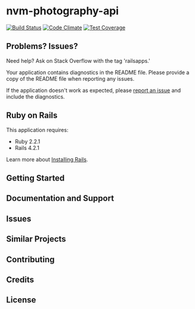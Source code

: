 # nvm-photography-api
[![Build Status](https://travis-ci.org/esbanarango/nvm-photography-api.svg?branch=master)](https://travis-ci.org/esbanarango/nvm-photography-api) [![Code Climate](https://codeclimate.com/github/esbanarango/nvm-photography-api/badges/gpa.svg)](https://codeclimate.com/github/esbanarango/nvm-photography-api) [![Test Coverage](https://codeclimate.com/github/esbanarango/nvm-photography-api/badges/coverage.svg)](https://codeclimate.com/github/esbanarango/nvm-photography-api)

Problems? Issues?
-----------

Need help? Ask on Stack Overflow with the tag 'railsapps.'

Your application contains diagnostics in the README file. Please provide a copy of the README file when reporting any issues.

If the application doesn't work as expected, please [report an issue](https://github.com/RailsApps/rails_apps_composer/issues)
and include the diagnostics.

Ruby on Rails
-------------

This application requires:

- Ruby 2.2.1
- Rails 4.2.1

Learn more about [Installing Rails](http://railsapps.github.io/installing-rails.html).

Getting Started
---------------

Documentation and Support
-------------------------

Issues
-------------

Similar Projects
----------------

Contributing
------------

Credits
-------

License
-------
